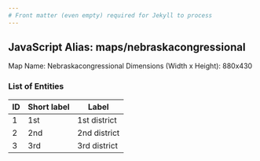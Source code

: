 ```yaml
---
# Front matter (even empty) required for Jekyll to process
---
```


## JavaScript Alias: maps/nebraskacongressional

Map Name: Nebraskacongressional
Dimensions (Width x Height): 880x430





### List of Entities

ID | Short label | Label
---|---|---|
1|1st|1st district
2|2nd|2nd district
3|3rd|3rd district

